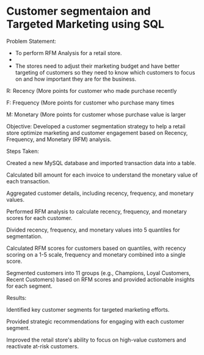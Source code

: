 # Customer segmentaion and Targeted Marketing using SQL

Problem Statement:

- To perform RFM Analysis for a retail store.
- 
- The stores need to adjust their marketing budget and have better targeting of customers so they need to know which customers to focus on and how important they are for the business.
  
R: Recency (More points for customer who made purchase recently

F: Frequency (More points for customer who purchase many times

M: Monetary (More points for customer whose purchase value is larger

Objective: Developed a customer segmentation strategy to help a retail store optimize marketing and customer engagement based on Recency, Frequency, and Monetary (RFM) analysis.

Steps Taken:

Created a new MySQL database and imported transaction data into a table.

Calculated bill amount for each invoice to understand the monetary value of each transaction.

Aggregated customer details, including recency, frequency, and monetary values.

Performed RFM analysis to calculate recency, frequency, and monetary scores for each customer.

Divided recency, frequency, and monetary values into 5 quantiles for segmentation.

Calculated RFM scores for customers based on quantiles, with recency scoring on a 1-5 scale, frequency and monetary combined into a single score.

Segmented customers into 11 groups (e.g., Champions, Loyal Customers, Recent Customers) based on RFM scores and provided actionable insights for each segment.

Results:

Identified key customer segments for targeted marketing efforts.

Provided strategic recommendations for engaging with each customer segment.

Improved the retail store's ability to focus on high-value customers and reactivate at-risk customers.



